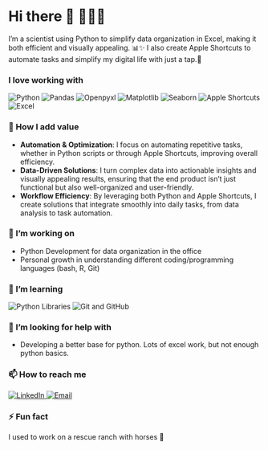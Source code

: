 # Hi there 👋 👩🏻‍🔬

I’m a scientist using Python to simplify data organization in Excel, making it both efficient and visually appealing. 📊✨ I also create Apple Shortcuts to automate tasks and simplify my digital life with just a tap.📱

### I love working with
<div display="flex">
  <img src="https://img.shields.io/badge/python-%2333b5e5.svg?style=for-the-badge&logo=python&logoColor=white" alt="Python"/>
  <img src="https://img.shields.io/badge/pandas-%23150458.svg?style=for-the-badge&logo=python&logoColor=white" alt="Pandas"/>
  <img src="https://img.shields.io/badge/openpyxl-%2375a1d1.svg?style=for-the-badge&logo=python&logoColor=white" alt="Openpyxl"/>
  <img src="https://img.shields.io/badge/matplotlib-%23377ec8.svg?style=for-the-badge&logo=python&logoColor=white" alt="Matplotlib"/>
  <img src="https://img.shields.io/badge/seaborn-%2346b6d1.svg?style=for-the-badge&logo=python&logoColor=white" alt="Seaborn"/>
  <img src="https://img.shields.io/badge/apple%20shortcuts-%23ff3b30.svg?style=for-the-badge&logo=apple&logoColor=white" alt="Apple Shortcuts"/>
  <img src="https://img.shields.io/badge/Excel-%2334a853.svg?style=for-the-badge&logo=microsoft-excel&logoColor=white" alt="Excel"/>
</div>  

### 💎 How I add value
- **Automation & Optimization**: I focus on automating repetitive tasks, whether in Python scripts or through Apple Shortcuts, improving overall efficiency.
- **Data-Driven Solutions**: I turn complex data into actionable insights and visually appealing results, ensuring that the end product isn’t just functional but also well-organized and user-friendly.
- **Workflow Efficiency**: By leveraging both Python and Apple Shortcuts, I create solutions that integrate smoothly into daily tasks, from data analysis to task automation.

### 🔭 I’m working on
- Python Development for data organization in the office
- Personal growth in understanding different coding/programming languages (bash, R, Git)

### 🌱 I’m learning
<div display="flex">
  <img src="https://img.shields.io/badge/python%20libraries-%2333b5e5.svg?style=for-the-badge&logo=python&logoColor=white" alt="Python Libraries"/>
  <img src="https://img.shields.io/badge/git%20and%20github-%23333.svg?style=for-the-badge&logo=git&logoColor=white" alt="Git and GitHub"/>
</div>

### 🤔 I’m looking for help with
- Developing a better base for python. Lots of excel work, but not enough python basics. 

### 📫 How to reach me
<div display="flex">
  <a href="https://www.linkedin.com/in/anne-decker007/">
    <img src="https://img.shields.io/badge/linkedin-%230077B5.svg?style=for-the-badge&logo=linkedin&logoColor=white" alt="LinkedIn"/>
  </a>
  <a href="mailto:anne.dev.inquiries@gmail.com">
  <img src="https://img.shields.io/badge/Email-%23FF0000.svg?style=for-the-badge&logo=gmail&logoColor=white" alt="Email"/>
</a>
</div>

### ⚡ Fun fact
I used to work on a rescue ranch with horses 🐴
